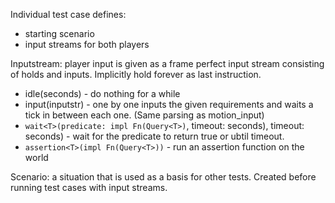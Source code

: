 Individual test case defines:
- starting scenario
- input streams for both players

Inputstream: player input is given as a frame perfect input stream consisting of holds and inputs. Implicitly hold forever as last instruction.
- idle(seconds) - do nothing for a while
- input(inputstr) - one by one inputs the given requirements and waits a tick in between each one. (Same parsing as motion_input)
- `wait<T>(predicate: impl Fn(Query<T>)`, timeout: seconds), timeout: seconds) - wait for the predicate to return true or ubtil timeout.
- `assertion<T>(impl Fn(Query<T>))` - run an assertion function on the world

Scenario: a situation that is used as a basis for other tests. Created before running test cases with input streams.